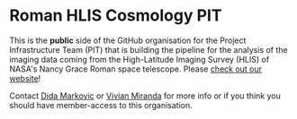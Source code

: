 # Roman HLIS Cosmology PIT

This is the **public** side of the GitHub organisation for the Project Infrastructure Team (PIT) that is building the pipeline for the analysis of the imaging data coming from the High-Latitude Imaging Survey (HLIS) of NASA's Nancy Grace Roman space telescope. Please [check out our website](https://roman-hlis-cosmology.caltech.edu/)!

Contact [Dida Markovic](https://github.com/didamarkovic) or [Vivian Miranda](https://github.com/vivianmiranda) for more info or if you think you should have member-access to this organisation.
